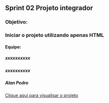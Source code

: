 <h2>Sprint 02 Projeto integrador</h2>
<h3>Objetivo:</h3>
<h3>Iniciar o projeto utilizando apenas HTML</h3>
<h4>Equipe:</h4>
<h5>xxxxxxxxxx</h5>
<h5>xxxxxxxxxx</h5>
<h5>Alan Pedro</h5>

[Clique aqui para visualisar o projeto](https://www.canva.com/design/DAGQ8-MJ27w/Lc3XOCgXJ4h7H__E2WbIng/edit?utm_content=DAGQ8-MJ27w&utm_campaign=designshare&utm_medium=link2&utm_source=sharebutton)